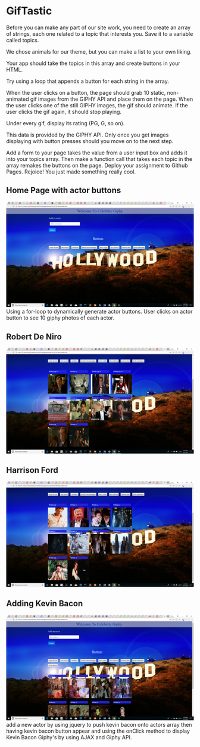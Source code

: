 # GifTastic

Before you can make any part of our site work, you need to create an array of strings, each one related to a topic that interests you. Save it to a variable called topics. 


We chose animals for our theme, but you can make a list to your own liking.



Your app should take the topics in this array and create buttons in your HTML.


Try using a loop that appends a button for each string in the array.


When the user clicks on a button, the page should grab 10 static, non-animated gif images from the GIPHY API and place them on the page. 
When the user clicks one of the still GIPHY images, the gif should animate. If the user clicks the gif again, it should stop playing.

Under every gif, display its rating (PG, G, so on). 


This data is provided by the GIPHY API.
Only once you get images displaying with button presses should you move on to the next step.


Add a form to your page takes the value from a user input box and adds it into your topics array. Then make a function call that takes each topic in the array remakes the buttons on the page.
Deploy your assignment to Github Pages.
Rejoice! You just made something really cool.

## Home Page with actor buttons
![Image1](https://github.com/tdsteph1/GifTastic/blob/master/assets/images/img1.png)
Using a for-loop to dynamically generate actor buttons. User clicks on actor button to see 10 giphy photos of each actor.

## Robert De Niro
![Image2](https://github.com/tdsteph1/GifTastic/blob/master/assets/images/img2.png)

## Harrison Ford
![Image3](https://github.com/tdsteph1/GifTastic/blob/master/assets/images/img3.png)

## Adding Kevin Bacon
![Image4](https://github.com/tdsteph1/GifTastic/blob/master/assets/images/img4.png)
add a new actor by using jquery to push kevin bacon onto actors array then having kevin bacon button appear and using the onClick method to display Kevin Bacon Giphy's by using AJAX and Giphy API.

